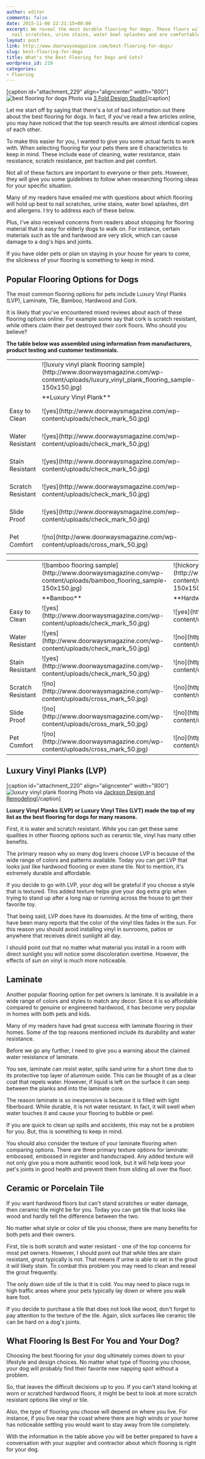 ```yaml
---
author: editor
comments: false
date: 2015-11-06 22:21:15+00:00
excerpt: We reveal the most durable flooring for dogs. These floors will withstand
  nail scratches, urine stains, water bowl splashes and are comfortable for pets.
layout: post
link: http://www.doorwaysmagazine.com/best-flooring-for-dogs/
slug: best-flooring-for-dogs
title: What's the Best Flooring for Dogs and Cats?
wordpress_id: 219
categories:
- Flooring
---
```


[caption id="attachment_229" align="aligncenter" width="800"]![best flooring for dogs](http://www.doorwaysmagazine.com/wp-content/uploads/best_flooring_for_dogs.jpg) Photo via [3 Fold Design Studio](http://www.houzz.com/photos/18650189/Taylors-Drive-Residence-transitional-kitchen-austin)[/caption]

Let me start off by saying that there's a lot of bad information out there about the best flooring for dogs. In fact, if you've read a few articles online, you may have noticed that the top search results are almost identical copies of each other.

To make this easier for you, I wanted to give you some actual facts to work with. When selecting flooring for your pets there are 6 characteristics to keep in mind. These include ease of cleaning, water resistance, stain resistance, scratch resistance, pet traction and pet comfort.

Not all of these factors are important to everyone or their pets. However, they will give you some guidelines to follow when researching flooring ideas for your specific situation.

Many of my readers have emailed me with questions about which flooring will hold up best to nail scratches, urine stains, water bowl splashes, dirt and allergens. I try to address each of these below.

Plus, I've also received concerns from readers about shopping for flooring material that is easy for elderly dogs to walk on. For instance, certain materials such as tile and hardwood are very slick, which can cause damage to a dog's hips and joints.

If you have older pets or plan on staying in your house for years to come, the slickness of your flooring is something to keep in mind.



## Popular Flooring Options for Dogs



The most common flooring options for pets include Luxury Vinyl Planks (LVP), Laminate, Tile, Bamboo, Hardwood and Cork.

It is likely that you've encountered mixed reviews about each of these flooring options online. For example some say that cork is scratch resistant, while others claim their pet destroyed their cork floors. Who should you believe?

**The table below was assembled using information from manufacturers, product testing and customer testimonials.** 

<table >
<tr >

<td >
</td>

<td >![luxury vinyl plank flooring sample](http://www.doorwaysmagazine.com/wp-content/uploads/luxury_vinyl_plank_flooring_sample-150x150.jpg)
</td>

<td >![oak laminate flooring sample](http://www.doorwaysmagazine.com/wp-content/uploads/oak_laminate_flooring_sample-150x150.jpg)
</td>

<td >![tile flooring square](http://www.doorwaysmagazine.com/wp-content/uploads/tile_flooring_square-150x150.jpg)
</td>
</tr>
<tr >

<td >
</td>

<td >**Luxury Vinyl Plank**
</td>

<td >**Laminate**
</td>

<td >**Tile**
</td>
</tr>
<tr >

<td >Easy to Clean
</td>

<td >![yes](http://www.doorwaysmagazine.com/wp-content/uploads/check_mark_50.jpg)
</td>

<td >![yes](http://www.doorwaysmagazine.com/wp-content/uploads/check_mark_50.jpg)
</td>

<td >![yes](http://www.doorwaysmagazine.com/wp-content/uploads/check_mark_50.jpg)
</td>
</tr>
<tr >

<td >Water Resistant
</td>

<td >![yes](http://www.doorwaysmagazine.com/wp-content/uploads/check_mark_50.jpg)
</td>

<td >![yes](http://www.doorwaysmagazine.com/wp-content/uploads/check_mark_50.jpg)
</td>

<td >![yes](http://www.doorwaysmagazine.com/wp-content/uploads/check_mark_50.jpg)
</td>
</tr>
<tr >

<td >Stain Resistant
</td>

<td >![yes](http://www.doorwaysmagazine.com/wp-content/uploads/check_mark_50.jpg)
</td>

<td >![yes](http://www.doorwaysmagazine.com/wp-content/uploads/check_mark_50.jpg)
</td>

<td >![yes](http://www.doorwaysmagazine.com/wp-content/uploads/check_mark_50.jpg)
</td>
</tr>
<tr >

<td >Scratch Resistant
</td>

<td >![yes](http://www.doorwaysmagazine.com/wp-content/uploads/check_mark_50.jpg)
</td>

<td >![no](http://www.doorwaysmagazine.com/wp-content/uploads/cross_mark_50.jpg)
</td>

<td >![yes](http://www.doorwaysmagazine.com/wp-content/uploads/check_mark_50.jpg)
</td>
</tr>
<tr >

<td >Slide Proof
</td>

<td >![yes](http://www.doorwaysmagazine.com/wp-content/uploads/check_mark_50.jpg)
</td>

<td >![no](http://www.doorwaysmagazine.com/wp-content/uploads/cross_mark_50.jpg)
</td>

<td >![no](http://www.doorwaysmagazine.com/wp-content/uploads/cross_mark_50.jpg)
</td>
</tr>
<tr >

<td >Pet Comfort
</td>

<td >![no](http://www.doorwaysmagazine.com/wp-content/uploads/cross_mark_50.jpg)
</td>

<td >![no](http://www.doorwaysmagazine.com/wp-content/uploads/cross_mark_50.jpg)
</td>

<td >![no](http://www.doorwaysmagazine.com/wp-content/uploads/cross_mark_50.jpg)
</td>
</tr>
</table>


<table >
<tr >

<td >
</td>

<td >![bamboo flooring sample](http://www.doorwaysmagazine.com/wp-content/uploads/bamboo_flooring_sample-150x150.jpg)
</td>

<td >![hickory hardwood flooring sample](http://www.doorwaysmagazine.com/wp-content/uploads/hickory_hardwood_flooring_sample-150x150.jpg)
</td>

<td >![cork flooring sample](http://www.doorwaysmagazine.com/wp-content/uploads/cork_flooring_sample-150x150.jpg)
</td>
</tr>
<tr >

<td >
</td>

<td >**Bamboo**
</td>

<td >**Hardwood**
</td>

<td >**Cork**
</td>
</tr>
<tr >

<td >Easy to Clean
</td>

<td >![yes](http://www.doorwaysmagazine.com/wp-content/uploads/check_mark_50.jpg)
</td>

<td >![yes](http://www.doorwaysmagazine.com/wp-content/uploads/check_mark_50.jpg)
</td>

<td >![yes](http://www.doorwaysmagazine.com/wp-content/uploads/check_mark_50.jpg)
</td>
</tr>
<tr >

<td >Water Resistant
</td>

<td >![yes](http://www.doorwaysmagazine.com/wp-content/uploads/check_mark_50.jpg)
</td>

<td >![no](http://www.doorwaysmagazine.com/wp-content/uploads/cross_mark_50.jpg)
</td>

<td >![yes](http://www.doorwaysmagazine.com/wp-content/uploads/check_mark_50.jpg)
</td>
</tr>
<tr >

<td >Stain Resistant
</td>

<td >![yes](http://www.doorwaysmagazine.com/wp-content/uploads/check_mark_50.jpg)
</td>

<td >![no](http://www.doorwaysmagazine.com/wp-content/uploads/cross_mark_50.jpg)
</td>

<td >![no](http://www.doorwaysmagazine.com/wp-content/uploads/cross_mark_50.jpg)
</td>
</tr>
<tr >

<td >Scratch Resistant
</td>

<td >![no](http://www.doorwaysmagazine.com/wp-content/uploads/cross_mark_50.jpg)
</td>

<td >![no](http://www.doorwaysmagazine.com/wp-content/uploads/cross_mark_50.jpg)
</td>

<td >![no](http://www.doorwaysmagazine.com/wp-content/uploads/cross_mark_50.jpg)
</td>
</tr>
<tr >

<td >Slide Proof
</td>

<td >![no](http://www.doorwaysmagazine.com/wp-content/uploads/cross_mark_50.jpg)
</td>

<td >![no](http://www.doorwaysmagazine.com/wp-content/uploads/cross_mark_50.jpg)
</td>

<td >![yes](http://www.doorwaysmagazine.com/wp-content/uploads/check_mark_50.jpg)
</td>
</tr>
<tr >

<td >Pet Comfort
</td>

<td >![no](http://www.doorwaysmagazine.com/wp-content/uploads/cross_mark_50.jpg)
</td>

<td >![no](http://www.doorwaysmagazine.com/wp-content/uploads/cross_mark_50.jpg)
</td>

<td >![yes](http://www.doorwaysmagazine.com/wp-content/uploads/check_mark_50.jpg)
</td>
</tr>
</table>



## Luxury Vinyl Planks (LVP)



[caption id="attachment_220" align="aligncenter" width="800"]![luxury vinyl plank flooring](http://www.doorwaysmagazine.com/wp-content/uploads/luxury_vinyl_plank_flooring.jpg) Photo via [Jackson Design and Remodeling](http://www.houzz.com/photos/732152/Rustic-Modern-contemporary-kitchen-san-diego)[/caption]

**Luxury Vinyl Planks (LVP) or Luxury Vinyl Tiles (LVT) made the top of my list as the best flooring for dogs for many reasons.** 

First, it is water and scratch resistant. While you can get these same qualities in other flooring options such as ceramic tile, vinyl has many other benefits.

The primary reason why so many dog lovers choose LVP is because of the wide range of colors and patterns available. Today you can get LVP that looks just like hardwood flooring or even stone tile. Not to mention, it's extremely durable and affordable.

If you decide to go with LVP, your dog will be grateful if you choose a style that is textured. This added texture helps give your dog extra grip when trying to stand up after a long nap or running across the house to get their favorite toy.

That being said, LVP does have its downsides. At the time of writing, there have been many reports that the color of the vinyl tiles fades in the sun. For this reason you should avoid installing vinyl in sunrooms, patios or anywhere that receives direct sunlight all day. 

I should point out that no matter what material you install in a room with direct sunlight you will notice some discoloration overtime. However, the effects of sun on vinyl is much more noticeable. 



## Laminate



Another popular flooring option for pet owners is laminate. It is available in a wide range of colors and styles to match any decor. Since it is so affordable compared to genuine or engineered hardwood, it has become very popular in homes with both pets and kids.

Many of my readers have had great success with laminate flooring in their homes. Some of the top reasons mentioned include its durability and water resistance. 

Before we go any further, I need to give you a warning about the claimed water resistance of laminate.

You see, laminate can resist water, spills sand urine for a short time due to its protective top layer of aluminum oxide. This can be thought of as a clear coat that repels water. However, if liquid is left on the surface it can seep between the planks and into the laminate core. 

The reason laminate is so inexpensive is because it is filled with light fiberboard. While durable, it is not water resistant. In fact, it will swell when water touches it and cause your flooring to bubble or peel. 

If you are quick to clean up spills and accidents, this may not be a problem for you. But, this is something to keep in mind.

You should also consider the texture of your laminate flooring when comparing options. There are three primary texture options for laminate: embossed, embossed in register and handscraped. Any added texture will not only give you a more authentic wood look, but it will help keep your pet's joints in good health and prevent them from sliding all over the floor.



## Ceramic or Porcelain Tile



If you want hardwood floors but can't stand scratches or water damage, then ceramic tile might be for you. Today you can get tile that looks like wood and hardly tell the difference between the two.

No matter what style or color of tile you choose, there are many benefits for both pets and their owners. 

First, tile is both scratch and water resistant - one of the top concerns for most pet owners. However, I should point out that while tiles are stain resistant, grout typically is not. That means if urine is able to set in the grout it will likely stain. To combat this problem you may need to clean and reseal the grout frequently.

The only down side of tile is that it is cold. You may need to place rugs in high traffic areas where your pets typically lay down or where you walk bare foot. 

If you decide to purchase a tile that does not look like wood, don't forget to pay attention to the texture of the tile. Again, slick surfaces like ceramic tile can be hard on a dog's joints.



## What Flooring Is Best For You and Your Dog?



Choosing the best flooring for your dog ultimately comes down to your lifestyle and design choices. No matter what type of flooring you choose, your dog will probably find their favorite new napping spot without a problem. 

So, that leaves the difficult decisions up to you. If you can't stand looking at worn or scratched hardwood floors, it might be best to look at more scratch resistant options like vinyl or tile. 

Also, the type of flooring you choose will depend on where you live. For instance, if you live near the coast where there are high winds or your home has noticeable settling you would want to stay away from tile completely. 

With the information in the table above you will be better prepared to have a conversation with your supplier and contractor about which flooring is right for your dog.
